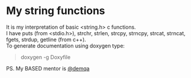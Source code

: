 # My string functions
It is my interpretation of basic <string.h> c functions. <br />
I have puts (from <stdio.h>), strchr, strlen, strcpy, strncpy, strcat, strncat, fgets, strdup, getline (from c++). <br />
To generate documentation using doxygen type:
>doxygen -g Doxyfile

PS. My BASED mentor is [@demqa](https://github.com/demqa)
